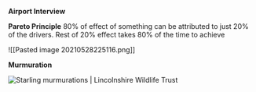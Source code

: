**Airport Interview**

**Pareto Principle**
80% of effect of something can be attributed to just 20% of the drivers. Rest of 20% effect takes 80% of the time to achieve

![[Pasted image 20210528225116.png]]


**Murmuration**

![Starling murmurations | Lincolnshire Wildlife Trust](https://encrypted-tbn0.gstatic.com/images?q=tbn:ANd9GcRYZfJKTIqWqyMyepNd_DWw6UQQk_vwBm36Cw&usqp=CAU)
